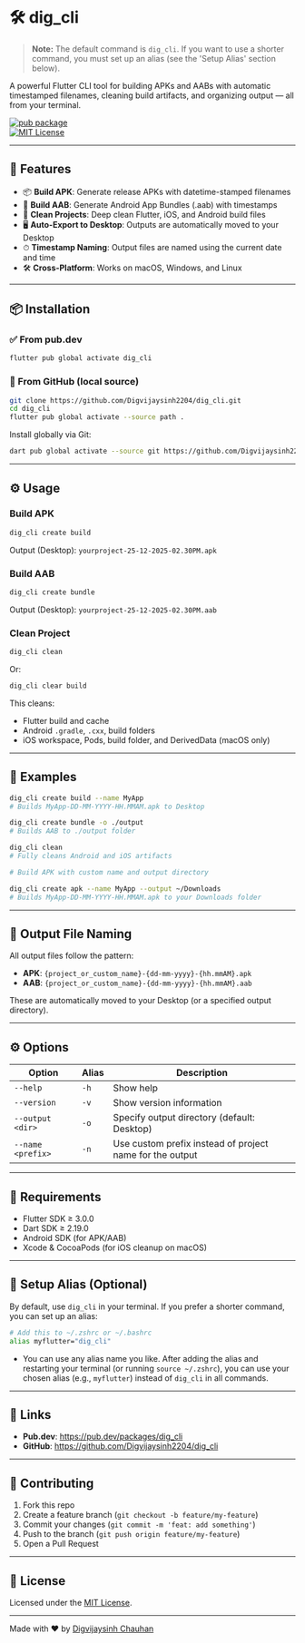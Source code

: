 # 🛠️ dig_cli

> **Note:** The default command is `dig_cli`. If you want to use a shorter command, you must set up an alias (see the 'Setup Alias' section below).

A powerful Flutter CLI tool for building APKs and AABs with automatic timestamped filenames, cleaning build artifacts, and organizing output — all from your terminal.

[![pub package](https://img.shields.io/pub/v/dig_cli.svg)](https://pub.dev/packages/dig_cli)  
[![MIT License](https://img.shields.io/badge/license-MIT-blue.svg)](LICENSE)

---

## 🚀 Features

- 📦 **Build APK**: Generate release APKs with datetime-stamped filenames  
- 🎯 **Build AAB**: Generate Android App Bundles (.aab) with timestamps  
- 🧹 **Clean Projects**: Deep clean Flutter, iOS, and Android build files  
- 🖥️ **Auto-Export to Desktop**: Outputs are automatically moved to your Desktop  
- ⏱ **Timestamp Naming**: Output files are named using the current date and time  
- 🛠 **Cross-Platform**: Works on macOS, Windows, and Linux  

---

## 📦 Installation

### ✅ From pub.dev

```bash
flutter pub global activate dig_cli
```

### 📁 From GitHub (local source)

```bash
git clone https://github.com/Digvijaysinh2204/dig_cli.git
cd dig_cli
flutter pub global activate --source path .
```

Install globally via Git:

```bash
dart pub global activate --source git https://github.com/Digvijaysinh2204/dig_cli.git
```
---

## ⚙️ Usage

### Build APK

```bash
dig_cli create build
```

Output (Desktop): `yourproject-25-12-2025-02.30PM.apk`

### Build AAB

```bash
dig_cli create bundle
```

Output (Desktop): `yourproject-25-12-2025-02.30PM.aab`

### Clean Project

```bash
dig_cli clean
```

Or:

```bash
dig_cli clear build
```

This cleans:
- Flutter build and cache  
- Android `.gradle`, `.cxx`, build folders  
- iOS workspace, Pods, build folder, and DerivedData (macOS only)

---

## 🧪 Examples

```bash
dig_cli create build --name MyApp
# Builds MyApp-DD-MM-YYYY-HH.MMAM.apk to Desktop

dig_cli create bundle -o ./output
# Builds AAB to ./output folder

dig_cli clean
# Fully cleans Android and iOS artifacts

# Build APK with custom name and output directory

dig_cli create apk --name MyApp --output ~/Downloads
# Builds MyApp-DD-MM-YYYY-HH.MMAM.apk to your Downloads folder
```

---

## 📂 Output File Naming

All output files follow the pattern:

- **APK**: `{project_or_custom_name}-{dd-mm-yyyy}-{hh.mmAM}.apk`  
- **AAB**: `{project_or_custom_name}-{dd-mm-yyyy}-{hh.mmAM}.aab`  

These are automatically moved to your Desktop (or a specified output directory).

---

## ⚙️ Options

| Option              | Alias | Description                                                  |
|---------------------|-------|--------------------------------------------------------------|
| `--help`            | `-h`  | Show help                                                    |
| `--version`         | `-v`  | Show version information                                     |
| `--output <dir>`    | `-o`  | Specify output directory (default: Desktop)                  |
| `--name <prefix>`   | `-n`  | Use custom prefix instead of project name for the output     |

---

## 🧬 Requirements

- Flutter SDK ≥ 3.0.0  
- Dart SDK ≥ 2.19.0  
- Android SDK (for APK/AAB)  
- Xcode & CocoaPods (for iOS cleanup on macOS)

---

## 🔧 Setup Alias (Optional)

By default, use `dig_cli` in your terminal. If you prefer a shorter command, you can set up an alias:

```bash
# Add this to ~/.zshrc or ~/.bashrc
alias myflutter="dig_cli"
```

- You can use any alias name you like. After adding the alias and restarting your terminal (or running `source ~/.zshrc`), you can use your chosen alias (e.g., `myflutter`) instead of `dig_cli` in all commands.

---

## 🔗 Links

- **Pub.dev**: https://pub.dev/packages/dig_cli  
- **GitHub**: https://github.com/Digvijaysinh2204/dig_cli  

---

## 🤝 Contributing

1. Fork this repo  
2. Create a feature branch (`git checkout -b feature/my-feature`)  
3. Commit your changes (`git commit -m 'feat: add something'`)  
4. Push to the branch (`git push origin feature/my-feature`)  
5. Open a Pull Request

---

## 📝 License

Licensed under the [MIT License](LICENSE).

---

Made with ❤️ by [Digvijaysinh Chauhan](https://github.com/Digvijaysinh2204)
